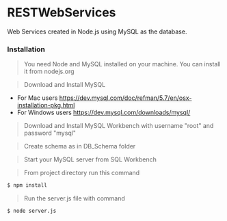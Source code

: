 # RESTWebServices

Web Services created in Node.js using MySQL as the database. 

### Installation
>You need Node and MySQL installed on your machine. You can install it from nodejs.org

>Download and Install MySQL
- For Mac users https://dev.mysql.com/doc/refman/5.7/en/osx-installation-pkg.html
- For Windows users https://dev.mysql.com/downloads/mysql/

>Download and Install MySQL Workbench with username "root" and password "mysql"

>Create schema as in DB_Schema folder

>Start your MySQL server from SQL Workbench

>From project directory run this command
```sh
$ npm install
```
>Run the server.js file with command
```sh
$ node server.js
```
